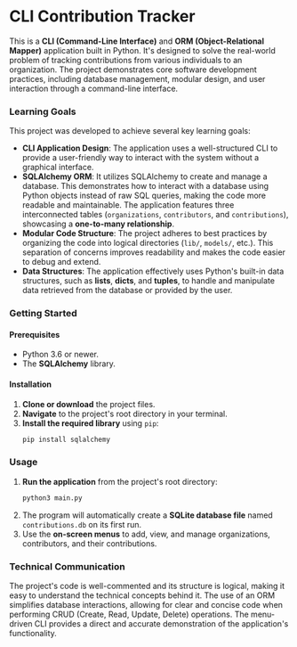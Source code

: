 # CLI Contribution Tracker

This is a **CLI (Command-Line Interface)** and **ORM (Object-Relational Mapper)** application built in Python. It's designed to solve the real-world problem of tracking contributions from various individuals to an organization. The project demonstrates core software development practices, including database management, modular design, and user interaction through a command-line interface.


### Learning Goals

This project was developed to achieve several key learning goals:

  * **CLI Application Design**: The application uses a well-structured CLI to provide a user-friendly way to interact with the system without a graphical interface.
  * **SQLAlchemy ORM**: It utilizes SQLAlchemy to create and manage a database. This demonstrates how to interact with a database using Python objects instead of raw SQL queries, making the code more readable and maintainable. The application features three interconnected tables (`organizations`, `contributors`, and `contributions`), showcasing a **one-to-many relationship**.
  * **Modular Code Structure**: The project adheres to best practices by organizing the code into logical directories (`lib/`, `models/`, etc.). This separation of concerns improves readability and makes the code easier to debug and extend.
  * **Data Structures**: The application effectively uses Python's built-in data structures, such as **lists**, **dicts**, and **tuples**, to handle and manipulate data retrieved from the database or provided by the user.



### Getting Started

#### Prerequisites

  * Python 3.6 or newer.
  * The **SQLAlchemy** library.

#### Installation

1.  **Clone or download** the project files.
2.  **Navigate** to the project's root directory in your terminal.
3.  **Install the required library** using `pip`:
    ```bash
    pip install sqlalchemy
    ```



### Usage

1.  **Run the application** from the project's root directory:
    ```bash
    python3 main.py
    ```
2.  The program will automatically create a **SQLite database file** named `contributions.db` on its first run.
3.  Use the **on-screen menus** to add, view, and manage organizations, contributors, and their contributions.



### Technical Communication

The project's code is well-commented and its structure is logical, making it easy to understand the technical concepts behind it. The use of an ORM simplifies database interactions, allowing for clear and concise code when performing CRUD (Create, Read, Update, Delete) operations. The menu-driven CLI provides a direct and accurate demonstration of the application's functionality.